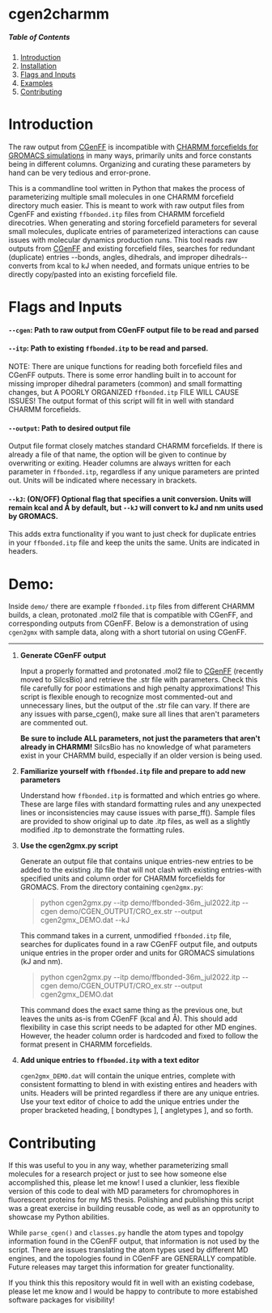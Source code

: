 # cgen2charmm

##### Table of Contents  
1. [Introduction](#headers)
2. [Installation](#headers)
3. [Flags and Inputs](#headers)
4. [Examples](#headers)
5. [Contributing](#headers)

# Introduction
The raw output from [CGenFF](https://cgenff.com/) is incompatible with [CHARMM forcefields for GROMACS simulations](https://www.ncbi.nlm.nih.gov/pmc/articles/PMC5199616/) in many ways, primarily units and force constants being in different columns. Organizing and curating these parameters by hand can be very tedious and error-prone.<br />

This is a commandline tool written in Python that makes the process of parameterizing multiple small molecules in one CHARMM forcefield directory much easier. This is meant to work with raw output files from CgenFF and existing `ffbonded.itp` files from CHARMM forcefield direcotries. 
When generating and storing forcefield parameters for several small molecules, duplicate entries of parameterized interactions can cause issues with molecular dynamics production runs. This tool reads raw outputs from [CGenFF](https://cgenff.com/) and existing forcefield files, searches for redundant (duplicate) entries  --bonds, angles, dihedrals, and improper dihedrals-- converts from kcal to kJ when needed, and formats unique entries to be directly copy/pasted into an existing forcefield file.

# Flags and Inputs 
 #### `--cgen`: **Path to raw output from CGenFF output file to be read and parsed** 
 #### `--itp`: **Path to existing `ffbonded.itp` to be read and parsed.** 
NOTE: There are unique functions for reading both forcefield files and CGenFF outputs. There is some error handling built in to account for missing improper dihedral parameters (common) and small formatting changes, but A POORLY ORGANIZED `ffbonded.itp` FILE WILL CAUSE ISSUES! The output format of this script will fit in well with standard CHARMM forcefields. 
 #### `--output`: **Path to desired output file** 
Output file format closely matches standard CHARMM forcefields. If there is already a file of that name, the option will be given to continue by overwriting or exiting. Header columns are always written for each parameter in `ffbonded.itp`, regardless if any unique parameters are printed out. Units will be indicated where necessary in brackets. 
  <br />
 #### `--kJ`: (ON/OFF) Optional flag that specifies a unit conversion. Units will remain kcal and Å by default, but `--kJ` will convert to kJ and nm units used by GROMACS.
 This adds extra functionality if you want to just check for duplicate entries in your `ffbonded.itp` file and keep the units the same. Units are indicated in headers. 
# Demo: 
  Inside `demo/` there are example `ffbonded.itp` files from different CHARMM builds, a clean, protonated .mol2 file that is compatible with CGenFF, and corresponding outputs from CGenFF. Below is a demonstration of using `cgen2gmx` with sample data, along with a short tutorial on using CGenFF. 

------------------------------------------------------------------------------------------------------------------------------
1. **Generate CGenFF output**
 
   Input a properly formatted and protonated .mol2 file to [CGenFF](https://cgenff.com/) (recently moved to SilcsBio) and retrieve the .str file with parameters. Check this file carefully for poor estimations and high penalty approximations! This script is flexible enough to recognize most commented-out and unnecessary lines, but the output of the .str file can vary. If there are any issues with parse_cgen(), make sure all lines that aren't parameters are commented out.

   **Be sure to include ALL parameters, not just the parameters that aren't already in CHARMM!** SilcsBio has no knowledge of what parameters exist in your CHARMM build, especially if an older version is being used. 

3. **Familiarize yourself with `ffbonded.itp` file and prepare to add new parameters**

    Understand how `ffbonded.itp` is formatted and which entries go where. These are large files with standard formatting rules and any unexpected lines or inconsistencies may cause issues with parse_ff(). Sample files are provided to show original up to date .itp files, as well as a slightly modified .itp to demonstrate the formatting rules.

4. **Use the cgen2gmx.py script**
   
   Generate an output file that contains unique entries-new entries to be added to the existing .itp file that will not clash with existing entries-with specified units and column order for CHARMM forcefields for GROMACS.
   From the directory containing `cgen2gmx.py`:
   > python cgen2gmx.py --itp demo/ffbonded-36m_jul2022.itp --cgen demo/CGEN_OUTPUT/CRO_ex.str --output cgen2gmx_DEMO.dat --kJ

   This command takes in a current, unmodified `ffbonded.itp` file, searches for duplicates found in a raw CGenFF output file, and outputs unique entries in the proper order and units for GROMACS simulations (kJ and nm).
   > python cgen2gmx.py --itp demo/ffbonded-36m_jul2022.itp --cgen demo/CGEN_OUTPUT/CRO_ex.str --output cgen2gmx_DEMO.dat

   This command does the exact same thing as the previous one, but leaves the units as-is from CGenFF (kcal and Å). This should add flexibility in case this script needs to be adapted for other MD engines. However, the header column order is hardcoded and fixed to follow the format present in CHARMM forcefields.

5. **Add unique entries to `ffbonded.itp` with a text editor**

   `cgen2gmx_DEMO.dat` will contain the unique entries, complete with consistent formatting to blend in with existing entires and headers with units. Headers will be printed regardless if there are any unique entries. Use your text editor of choice to add the unique entries under the proper bracketed heading, [ bondtypes ], [ angletypes ], and so forth.  



# Contributing
 If this was useful to you in any way, whether parameterizing small molecules for a research project or just to see how someone else accomplished this, please let me know! I used a clunkier, less flexible version of this code to deal with MD parameters for chromophores in fluorescent proteins for my MS thesis. Polishing and publishing this script was a great exercise in building reusable code, as well as an opprotunity to showcase my Python abilities. 

 While `parse_cgen()` and `classes.py` handle the atom types and topolgy information found in the CGenFF output, that information is not used by the script. There are issues translating the atom types used by different MD engines, and the topologies found in CGenFF are GENERALLY compatible. Future releases may target this information for greater functionality.

 If you think this this repository would fit in well with an existing codebase, please let me know and I would be happy to contribute to more estabished software packages for visibility!
 

 



